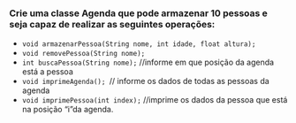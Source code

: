 ### Crie uma classe Agenda que pode armazenar 10 pessoas e seja capaz de realizar as seguintes operações:

* `void armazenarPessoa(String nome, int idade, float altura);`
* `void removePessoa(String nome);`
* `int buscaPessoa(String nome);` //informe em que posição da agenda está a pessoa
* `void imprimeAgenda(); `// informe os dados de todas as pessoas da agenda
* `void imprimePessoa(int index);` //imprime os dados da pessoa que está na posição “i”da agenda.

